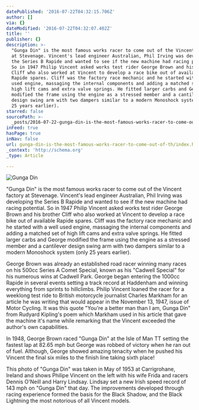 ```yaml
---
datePublished: '2016-07-22T04:32:15.706Z'
author: []
via: {}
dateModified: '2016-07-22T04:32:07.402Z'
title: ''
publisher: {}
description: >-
  "Gunga Din" is the most famous works racer to come out of the Vincent factory
  at Stevenage. Vincent's lead engineer Australian, Phil Irving was developing
  the Series B Rapide and wanted to see if the new machine had racing potential.
  So in 1947 Philip Vincent asked works test rider George Brown and his brother
  Cliff who also worked at Vincent to develop a race bike out of available
  Rapide spares. Cliff was the factory race mechanic and he started with a well
  used engine, massaging the internal components and adding a matched set of
  high lift cams and extra valve springs. He fitted larger carbs and George
  modified the frame using the engine as a stressed member and a cantilever
  design swing arm with two dampers similar to a modern Monoshock system (only
  25 years earlier).
starred: false
sourcePath: >-
  _posts/2016-07-22-gunga-din-is-the-most-famous-works-racer-to-come-out-of-th.md
inFeed: true
hasPage: true
inNav: false
url: gunga-din-is-the-most-famous-works-racer-to-come-out-of-th/index.html
_context: 'http://schema.org'
_type: Article

---
```

![Gunga Din](https://the-grid-user-content.s3-us-west-2.amazonaws.com/ed2da0f8-bf76-4640-82d6-59f62be998fa.jpg)

"Gunga Din" is the most famous works racer to come out of the Vincent factory at Stevenage. Vincent's lead engineer Australian, Phil Irving was developing the Series B Rapide and wanted to see if the new machine had racing potential. So in 1947 Philip Vincent asked works test rider George Brown and his brother Cliff who also worked at Vincent to develop a race bike out of available Rapide spares. Cliff was the factory race mechanic and he started with a well used engine, massaging the internal components and adding a matched set of high lift cams and extra valve springs. He fitted larger carbs and George modified the frame using the engine as a stressed member and a cantilever design swing arm with two dampers similar to a modern Monoshock system (only 25 years earlier).

George Brown was already an established road racer winning many races on his 500cc Series A Comet Special, known as his "Cadwell Special" for his numerous wins at Cadwell Park. George began entering the 1000cc Rapide in several events setting a track record at Haddenham and winning everything from sprints to hillclimbs. Philip Vincent loaned the racer for a weeklong test ride to British motorcycle journalist Charles Markham for an article he was writing that would appear in the November 13, 1947, issue of Motor Cycling. It was this quote "You're a better man than I am, Gunga Din" from Rudyard Kipling's poem which Markham used in his article that gave the machine it's name while remarking that the Vincent exceeded the author's own capabilities.

In 1948, George Brown raced "Gunga Din" at the Isle of Man TT setting the fastest lap at 82.65 mph but George was robbed of victory when he ran out of fuel. Although, George showed amazing tenacity when he pushed his Vincent the final six miles to the finish line taking sixth place!

This photo of "Gunga Din" was taken in May of 1953 at Carrigrohane, Ireland and shows Philipe Vincent on the left with his wife Frida and racers Dennis O'Neill and Harry Lindsay. Lindsay set a new Irish speed record of 143 mph on "Gunga Din" that day. The improvements developed through racing experience formed the basis for the Black Shadow, and the Black Lightning the most notorious of all Vincent models.